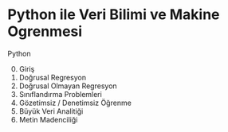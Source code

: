 # Python ile Veri Bilimi ve Makine Ogrenmesi
Python

0) Giriş
1) Doğrusal Regresyon
2) Doğrusal Olmayan Regresyon
3) Sınıflandırma Problemleri
4) Gözetimsiz / Denetimsiz Öğrenme
5) Büyük Veri Analitiği
6) Metin Madenciliği
